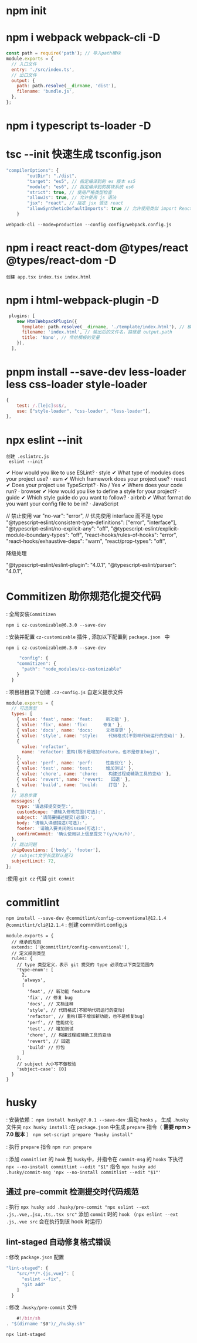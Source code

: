 # npm init

# npm i webpack webpack-cli -D

```js
const path = require('path'); // 导入path模块
module.exports = {
  // 入口文件
  entry: './src/index.ts',
  // 出口文件
  output: {
    path: path.resolve(__dirname, 'dist'),
    filename: 'bundle.js',
  },
};
```

# npm i typescript ts-loader -D

# tsc --init 快速生成 tsconfig.json

```js
"compilerOptions": {
        "outDir": "./dist",
        "target": "es5", // 指定编译到的 es 版本 es5
        "module": "es6", // 指定编译到的模块系统 es6
        "strict": true, // 使用严格类型检查
        "allowJs": true, // 允许使用 js 语法
        "jsx": "react", // 指定 jsx 语法 react
        "allowSyntheticDefaultImports": true // 允许使用类似 import React from 'react' 的语法
    }
```

`webpack-cli --mode=production --config config/webpack.config.js`

# npm i react react-dom @types/react @types/react-dom -D

    创建 app.tsx index.tsx index.html

# npm i html-webpack-plugin -D

```js
 plugins: [
    new HtmlWebpackPlugin({
      template: path.resolve(__dirname, './template/index.html'), // 模板位置
      filename: 'index.html', // 输出后的文件名，路径是 output.path
      title: 'Nano', // 传给模板的变量
    }),
  ],
```

# pnpm install --save-dev less-loader less css-loader style-loader

```js
{
    test: /.[le|c]ss$/,
    use: ["style-loader", "css-loader", "less-loader"],
},
```

# npx eslint --init

    创建 .eslintrc.js
     eslint --init

✔ How would you like to use ESLint? · style
✔ What type of modules does your project use? · esm
✔ Which framework does your project use? · react
✔ Does your project use TypeScript? · No / Yes
✔ Where does your code run? · browser
✔ How would you like to define a style for your project? · guide
✔ Which style guide do you want to follow? · airbnb
✔ What format do you want your config file to be in? · JavaScript

// 禁止使用 var
"no-var": "error",
// 优先使用 interface 而不是 type
"@typescript-eslint/consistent-type-definitions": ["error", "interface"],
"@typescript-eslint/no-explicit-any": "off",
"@typescript-eslint/explicit-module-boundary-types": "off",
"react-hooks/rules-of-hooks": "error",
"react-hooks/exhaustive-deps": "warn",
"react/prop-types": "off",

<!-- @typescript-eslint/no-use-before-define: 'React' was used before it was defined. --> 降级处理

"@typescript-eslint/eslint-plugin": "4.0.1",
"@typescript-eslint/parser": "4.0.1",

# Commitizen 助你规范化提交代码

: 全局安装`Commitizen`

`npm i cz-customizable@6.3.0 --save-dev`

: 安装并配置 `cz-customizable` 插件 , 添加以下配置到 `package.json ` 中

`npm i cz-customizable@6.3.0 --save-dev`

```js
     "config": {
    "commitizen": {
      "path": "node_modules/cz-customizable"
    }
  }
```

: 项目根目录下创建 `.cz-config.js` 自定义提示文件

```js
module.exports = {
  // 可选类型
  types: [
    { value: 'feat', name: 'feat:     新功能' },
    { value: 'fix', name: 'fix:      修复' },
    { value: 'docs', name: 'docs:     文档变更' },
    { value: 'style', name: 'style:    代码格式(不影响代码运行的变动)' },
    {
      value: 'refactor',
      name: 'refactor: 重构(既不是增加feature，也不是修复bug)',
    },
    { value: 'perf', name: 'perf:     性能优化' },
    { value: 'test', name: 'test:     增加测试' },
    { value: 'chore', name: 'chore:    构建过程或辅助工具的变动' },
    { value: 'revert', name: 'revert:   回退' },
    { value: 'build', name: 'build:    打包' },
  ],
  // 消息步骤
  messages: {
    type: '请选择提交类型:',
    customScope: '请输入修改范围(可选):',
    subject: '请简要描述提交(必填):',
    body: '请输入详细描述(可选):',
    footer: '请输入要关闭的issue(可选):',
    confirmCommit: '确认使用以上信息提交？(y/n/e/h)',
  },
  // 跳过问题
  skipQuestions: ['body', 'footer'],
  // subject文字长度默认是72
  subjectLimit: 72,
};
```

:使用 `git cz` 代替 `git commit`

# commitlint

`npm install --save-dev @commitlint/config-conventional@12.1.4 @commitlint/cli@12.1.4`
: 创建 commitlint.config.js

```
module.exports = {
  // 继承的规则
  extends: ['@commitlint/config-conventional'],
  // 定义规则类型
  rules: {
    // type 类型定义，表示 git 提交的 type 必须在以下类型范围内
    'type-enum': [
      2,
      'always',
      [
        'feat', // 新功能 feature
        'fix', // 修复 bug
        'docs', // 文档注释
        'style', // 代码格式(不影响代码运行的变动)
        'refactor', // 重构(既不增加新功能，也不是修复bug)
        'perf', // 性能优化
        'test', // 增加测试
        'chore', // 构建过程或辅助工具的变动
        'revert', // 回退
        'build' // 打包
      ]
    ],
    // subject 大小写不做校验
    'subject-case': [0]
  }
}
```

# husky

: 安装依赖：
`npm install husky@7.0.1 --save-dev`
:启动 `hooks` ， 生成 `.husky` 文件夹
`npx husky install`
:在 `package.json` 中生成 `prepare` 指令（ **需要 npm > 7.0 版本** ）
`npm set-script prepare "husky install"`

: 执行 `prepare` 指令
`npm run prepare`

: 添加 `commitlint` 的 `hook` 到 `husky`中，并指令在 `commit-msg` 的 `hooks` 下执行 `npx --no-install commitlint --edit "$1"` 指令
`npx husky add .husky/commit-msg 'npx --no-install commitlint --edit "$1"'`

## 通过 pre-commit 检测提交时代码规范

: 执行 `npx husky add .husky/pre-commit "npx eslint --ext .js,.vue,.jsx,.ts,.tsx src"` 添加 `commit` 时的 `hook` （`npx eslint --ext .js,.vue src` 会在执行到该 hook 时运行）

## lint-staged 自动修复格式错误

: 修改 `package.json` 配置

```JavaScript
"lint-staged": {
    "src/**/*.{js,vue}": [
      "eslint --fix",
      "git add"
    ]
  }
```

: 修改 `.husky/pre-commit` 文件

```js
    #!/bin/sh
. "$(dirname "$0")/_/husky.sh"

npx lint-staged

```

